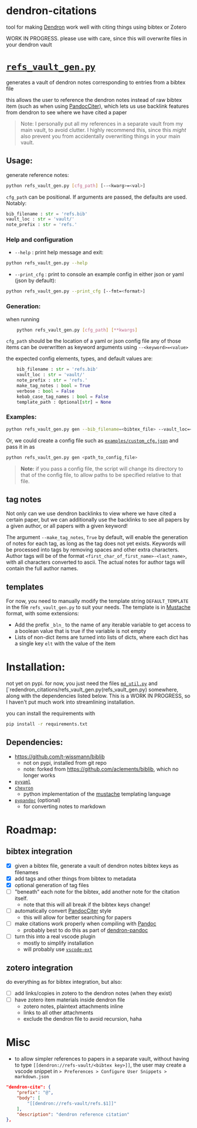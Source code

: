 # dendron-citations

tool for making [Dendron](https://www.dendron.so) work well with citing things using bibtex or Zotero

WORK IN PROGRESS. please use with care, since this will overwrite files in your dendron vault


# [`refs_vault_gen.py`](dendron_citations/refs_vault_gen.py)

generates a vault of dendron notes corresponding to entries from a bibtex file

this allows the user to reference the dendron notes instead of raw bibtex item (such as when using [PandocCiter](https://github.com/notZaki/PandocCiter)), which lets us use backlink features from dendron to see where we have cited a paper

> Note: I personally put all my references in a separate vault from my main vault, to avoid clutter. I highly recommend this, since this *might* also prevent you from accidentally overwriting things in your main vault.

## Usage: 

generate reference notes:

```bash
python refs_vault_gen.py [cfg_path] [--<kwarg>=<val>]
```

`cfg_path` can be positional. If arguments are passed, the defaults are used. Notably:
```python
bib_filename : str = 'refs.bib'
vault_loc : str = 'vault/'
note_prefix : str = 'refs.'
```

### Help and configuration

- `--help` : print help message and exit:
```bash
python refs_vault_gen.py --help
```

- `--print_cfg` : print to console an example config in either json or yaml (json by default):

```bash
python refs_vault_gen.py --print_cfg [--fmt=<format>]
```

### Generation:

when running
```bash
	python refs_vault_gen.py [cfg_path] [**kwargs]
```

`cfg_path` should be the location of a yaml or json config file
any of those items can be overwritten as keyword arguments using 
`--<keyword>=<value>`

the expected config elements, types, and default values are:
```python
	bib_filename : str = 'refs.bib'
	vault_loc : str = 'vault/'
	note_prefix : str = 'refs.'
	make_tag_notes : bool = True
	verbose : bool = False
	kebab_case_tag_names : bool = False
	template_path : Optional[str] = None
```

### Examples:

```bash
python refs_vault_gen.py gen --bib_filename=<bibtex_file> --vault_loc=<output_dir>
```

Or, we could create a config file such as [`examples/custom_cfg.json`](examples/custom_cfg.json) and pass it in as
```bash
python refs_vault_gen.py gen <path_to_config_file>
```

> **Note:** if you pass a config file, the script will change its directory to that of the config file, to allow paths to be specified relative to that file.


## tag notes

Not only can we use dendron backlinks to view where we have cited a certain paper, but we can additionally use the backlinks to see all papers by a given author, or all papers with a given keyword!

The argument `--make_tag_notes`, `True` by default, will enable the generation of notes for each tag, as long as the tag does not yet exists. Keywords will be processed into tags by removing spaces and other extra characters. Author tags will be of the format `<first_char_of_first_name>-<last_name>`, with all characters converted to ascii. The actual notes for author tags will contain the full author names.

## templates

For now, you need to manually modify the template string `DEFAULT_TEMPLATE` in the file `refs_vault_gen.py` to suit your needs. The template is in [Mustache](https://mustache.github.io) format, with some extensions:

- Add the prefix `_bln_` to the name of any iterable variable to get access to a boolean value that is true if the variable is not empty
- Lists of non-dict items are turned into lists of dicts, where each dict has a single key `elt` with the value of the item


# Installation:

not yet on pypi. for now, you just need the files [`md_util.py`](dendron_citations/md_util.py) and [`redendron_citations/refs_vault_gen.py(refs_vault_gen.py) somewhere, along with the dependencies listed below. This is a WORK IN PROGRESS, so I haven't put much work into streamlining installation.

you can install the requirements with
```bash
pip install -r requirements.txt
```

## Dependencies:

- https://github.com/t-wissmann/biblib
	- not on pypi, installed from git repo
	- note: forked from https://github.com/aclements/biblib, which no longer works
- [`pyyaml`](https://github.com/yaml/pyyaml/)
- [`chevron`](https://github.com/noahmorrison/chevron)
	- python implementation of the [mustache](https://mustache.github.io) templating language
- [`pypandoc`](https://github.com/NicklasTegner/pypandoc) (optional)
	- for converting notes to markdown



# Roadmap:

## bibtex integration

- [x] given a bibtex file, generate a vault of dendron notes bibtex keys as filenames
- [x] add tags and other things from bibtex to metadata
- [x] optional generation of tag files
- [ ] "beneath" each note for the bibtex, add another note for the citation itself.
	- note that this will all break if the bibtex keys change!
- [ ] automatically convert [PandocCiter](https://github.com/notZaki/PandocCiter) style 
	- this will allow for better searching for papers
- [ ] make citations work properly when compiling with [Pandoc](https://pandoc.org/)
	- probably best to do this as part of [dendron-pandoc](https://github.com/mivanit/dendron-pandoc)
- [ ] turn this into a real vscode plugin
	- mostly to simplify installation 
	- will probably use [`vscode-ext`](https://github.com/CodeWithSwastik/vscode-ext)

## zotero integration

do everything as for bibtex integration, but also:

- [ ] add links/copies in zotero to the dendron notes (when they exist)
- [ ] have zotero item materials inside dendron file
	- zotero notes, plaintext attachments inline
	- links to all other attachments
	- exclude the dendron file to avoid recursion, haha

# Misc

- to allow simpler references to papers in a separate vault, without having to type `[[dendron://refs-vault/<bibtex key>]]`, the user may create a vscode snippet in `> Preferences > Configure User Snippets > markdown.json`

```json
"dendron-cite": {
	"prefix": "@",
	"body": [
		"[[dendron://refs-vault/refs.$1]]"
	],
	"description": "dendron reference citation"
},
```
